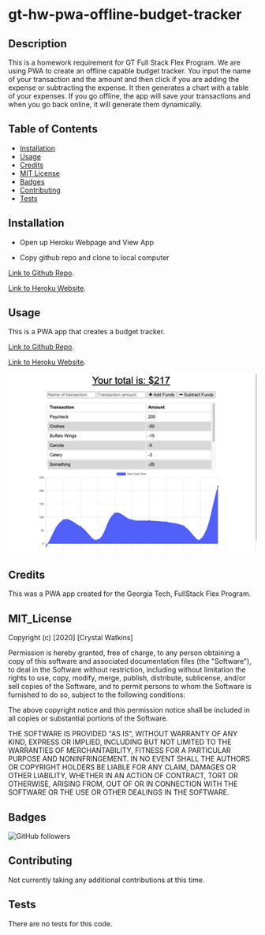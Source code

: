 # gt-hw-pwa-offline-budget-tracker

## Description 

This is a homework requirement for GT Full Stack Flex Program. We are using PWA to create an offline capable budget tracker. You input the name of your transaction and the amount and then click if you are adding the expense or subtracting the expense. It then generates a chart with a table of your expenses. If you go offline, the app will save your transactions and when you go back online, it will generate them dynamically.


## Table of Contents

* [Installation](#installation)
* [Usage](#usage)
* [Credits](#credits)
* [MIT License](#mit_license)
* [Badges](#badges)
* [Contributing](#contributing)
* [Tests](#tests)


## Installation

* Open up Heroku Webpage and View App

* Copy github repo and clone to local computer


[Link to Github Repo](https://crystalwatkins.github.io/gt-hw-pwa-offline-budget-tracker/).
 
[Link to Heroku Website](https://fierce-castle-91671.herokuapp.com/).


## Usage 

This is a PWA app that creates a budget tracker.

[Link to Github Repo](https://crystalwatkins.github.io/gt-hw-pwa-offline-budget-tracker/).
 
[Link to Heroku Website](https://fierce-castle-91671.herokuapp.com/).

![Photo 1](./public/budget.png)


## Credits

This was a PWA app created for the Georgia Tech, FullStack Flex Program.

## MIT_License

Copyright (c) [2020] [Crystal Watkins]

Permission is hereby granted, free of charge, to any person obtaining a copy
of this software and associated documentation files (the "Software"), to deal
in the Software without restriction, including without limitation the rights
to use, copy, modify, merge, publish, distribute, sublicense, and/or sell
copies of the Software, and to permit persons to whom the Software is
furnished to do so, subject to the following conditions:

The above copyright notice and this permission notice shall be included in all
copies or substantial portions of the Software.

THE SOFTWARE IS PROVIDED "AS IS", WITHOUT WARRANTY OF ANY KIND, EXPRESS OR
IMPLIED, INCLUDING BUT NOT LIMITED TO THE WARRANTIES OF MERCHANTABILITY,
FITNESS FOR A PARTICULAR PURPOSE AND NONINFRINGEMENT. IN NO EVENT SHALL THE
AUTHORS OR COPYRIGHT HOLDERS BE LIABLE FOR ANY CLAIM, DAMAGES OR OTHER
LIABILITY, WHETHER IN AN ACTION OF CONTRACT, TORT OR OTHERWISE, ARISING FROM,
OUT OF OR IN CONNECTION WITH THE SOFTWARE OR THE USE OR OTHER DEALINGS IN THE
SOFTWARE.


## Badges

![GitHub followers](https://img.shields.io/github/followers/CrystalWatkins?style=social)


## Contributing

Not currently taking any additional contributions at this time.

## Tests

There are no tests for this code.